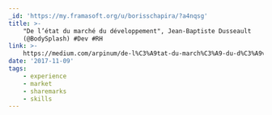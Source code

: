 ```yaml
---
_id: 'https://my.framasoft.org/u/borisschapira/?a4nqsg'
title: >-
    "De l’état du marché du développement", Jean-Baptiste Dusseault
    (@BodySplash) #Dev #RH
link: >-
    https://medium.com/arpinum/de-l%C3%A9tat-du-march%C3%A9-du-d%C3%A9veloppement-4187836015a5
date: '2017-11-09'
tags:
    - experience
    - market
    - sharemarks
    - skills
---
```


<div class="markdown"><p></p></div>
